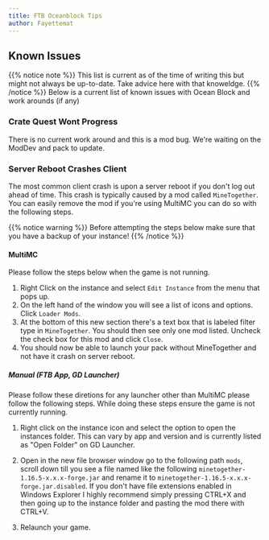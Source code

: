 ```yaml
---
title: FTB Oceanblock Tips
author: Fayettemat
---
```


## Known Issues
{{% notice note %}}
This list is current as of the time of writing this but might not always be up-to-date. Take advice here with that knoweldge.
{{% /notice %}}
Below is a current list of known issues with Ocean Block and work arounds (if any)

### Crate Quest Wont Progress

There is no current work around and this is a mod bug. We're waiting on the ModDev and pack to update.

### Server Reboot Crashes Client

The most common client crash is upon a server reboot if you don't log out ahead of time. This crash is typically caused by a mod called `MineTogether`. You can easily remove the mod if you're using MultiMC you can do so with the following steps.

{{% notice warning %}}
Before attempting the steps below make sure that you have a backup of your instance!
{{% /notice %}}

#### MultiMC 

Please follow the steps below when the game is not running.

1. Right Click on the instance and select `Edit Instance` from the menu that pops up.
2. On the left hand of the window you will see a list of icons and options. Click `Loader Mods`.
3. At the bottom of this new section there's a text box that is labeled filter type in `MineTogether`. You should then see only one mod listed. Uncheck the check box for this mod and click `Close`.
4. You should now be able to launch your pack without MineTogether and not have it crash on server reboot.

##### Manual (FTB App, GD Launcher)
Please follow these diretions for any launcher other than MultiMC please follow the following steps. While doing these steps ensure the game is not currently running.

1. Right click on the instance icon and select the option to open the instances folder. This can vary by app and version and is currently listed as "Open Folder" on GD Launcher.
2. Open in the new file browser window go to the following path `mods`, scroll down till you see a file named like the following `minetogether-1.16.5-x.x.x-forge.jar` and rename it to `minetogether-1.16.5-x.x.x-forge.jar.disabled`.
If you don't have file extensions enabled in Windows Explorer I highly recommend simply pressing CTRL+X and then going up to the instance folder and pasting the mod there with CTRL+V.

3. Relaunch your game.